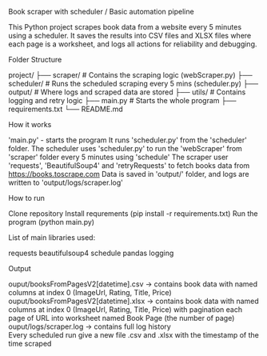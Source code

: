 Book scraper with scheduler / Basic automation pipeline

This Python project scrapes book data from a website every 5 minutes using a scheduler. It saves the results into CSV files and XLSX files where each page is a worksheet, and logs all actions for reliability and debugging.

Folder Structure

project/
├── scraper/ # Contains the scraping logic (webScraper.py)
├── scheduler/ # Runs the scheduled scraping every 5 mins (scheduler.py)
├── output/ # Where logs and scraped data are stored
├── utils/ # Contains logging and retry logic
├── main.py # Starts the whole program
├── requirements.txt
└── README.md


How it works 

'main.py'  - starts the program 
It runs 'scheduler.py' from the 'scheduler' folder.
The scheduler uses 'scheduler.py' to run the 'webScraper' from 'scraper' folder every 5 minutes using 'schedule'
The scraper user 'requests', 'BeautifulSoup4' and 'retryRequests' to fetch books data from https://books.toscrape.com
Data is saved in 'output/' folder, and logs are written to 'output/logs/scraper.log'


How to run 

Clone repository 
Install requrements (pip install -r requirements.txt)
Run the program (python main.py)


List of main libraries used:

requests
beautifulsoup4
schedule
pandas
logging

Output

ouput/booksFromPagesV2[datetime].csv -> contains book data with named columns at index 0 (ImageUrl, Rating, Title, Price)
ouput/booksFromPagesV2[datetime].xlsx -> contains book data with named columns at index 0 (ImageUrl, Rating, Title, Price) 
                                         with pagination each page of URL into worksheet named Book Page (the number of page) 
ouput/logs/scraper.log -> contains full log history  
Every scheduled run give a new file .csv and .xlsx with the timestamp of the time scraped